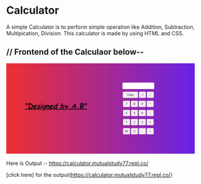 # Calculator
 A simple Calculator is to perform simple operation like Addition, Subtraction,  Multipication, Division.
 This calculator is made by using HTML and CSS.
 
 
 // Frontend of the Calculaor below--
------------------------------------------------------------------------------------------------------------------------------

<img src="frontend.jpg">



Here is Output :- https://calculator.mutualstudy77.repl.co/

[click here] for the output(https://calculator.mutualstudy77.repl.co/)
